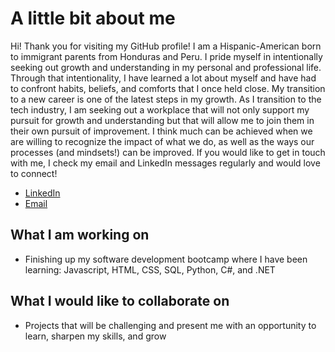 # A little bit about me
Hi! Thank you for visiting my GitHub profile! I am a Hispanic-American born to immigrant parents from Honduras and Peru. I pride myself in intentionally seeking out growth and understanding in my personal and professional life. Through that intentionality, I have learned a lot about myself and have had to confront habits, beliefs, and comforts that I once held close. My transition to a new career is one of the latest steps in my growth. As I transition to the tech industry, I am seeking out a workplace that will not only support my pursuit for growth and understanding but that will allow me to join them in their own pursuit of improvement. I think much can be achieved when we are willing to recognize the impact of what we do, as well as the ways our processes (and mindsets!) can be improved. If you would like to get in touch with me, I check my email and LinkedIn messages regularly and would love to connect!
- [LinkedIn](https://www.linkedin.com/in/danielmalvarez/)
- [Email](mailto:dannymalvarez@gmail.com)

## What I am working on
- Finishing up my software development bootcamp where I have been learning: Javascript, HTML, CSS, SQL, Python, C#, and .NET

## What I would like to collaborate on
- Projects that will be challenging and present me with an opportunity to learn, sharpen my skills, and grow


<!---
dannymalvarez/dannymalvarez is a ✨ special ✨ repository because its `README.md` (this file) appears on your GitHub profile.
You can click the Preview link to take a look at your changes.
--->
